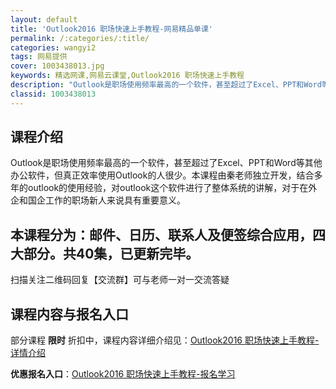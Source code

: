 ```yaml
---
layout: default
title: 'Outlook2016 职场快速上手教程-网易精品单课'
permalink: /:categories/:title/
categories: wangyi2
tags: 网易提供
cover: 1003438013.jpg
keywords: 精选网课,网易云课堂,Outlook2016 职场快速上手教程
description: "Outlook是职场使用频率最高的一个软件，甚至超过了Excel、PPT和Word等其他办公软件，但真正效率使用Outlook的人很少。本课程由秦老师独立开发，结合多年的outlook的使用"
classid: 1003438013
---
```


## 课程介绍

Outlook是职场使用频率最高的一个软件，甚至超过了Excel、PPT和Word等其他办公软件，但真正效率使用Outlook的人很少。本课程由秦老师独立开发，结合多年的outlook的使用经验，对outlook这个软件进行了整体系统的讲解，对于在外企和国企工作的职场新人来说具有重要意义。

本课程分为：邮件、日历、联系人及便签综合应用，四大部分。共40集，已更新完毕。
-----------------------------------------------------------------------------
扫描关注二维码回复【交流群】可与老师一对一交流答疑

## 课程内容与报名入口

部分课程 **限时** 折扣中，课程内容详细介绍见：[Outlook2016 职场快速上手教程-详情介绍](https://study.163.com/course/introduction/1003438013.htm?share=1&shareId=1025206652&utm_campaign=share&utm_medium=iphoneShare&utm_source=&utm_u=1025206652)

**优惠报名入口**：[Outlook2016 职场快速上手教程-报名学习](https://study.163.com/course/introduction/1003438013.htm?share=1&shareId=1025206652&utm_campaign=share&utm_medium=iphoneShare&utm_source=&utm_u=1025206652)

